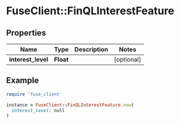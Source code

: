 # FuseClient::FinQLInterestFeature

## Properties

| Name | Type | Description | Notes |
| ---- | ---- | ----------- | ----- |
| **interest_level** | **Float** |  | [optional] |

## Example

```ruby
require 'fuse_client'

instance = FuseClient::FinQLInterestFeature.new(
  interest_level: null
)
```

